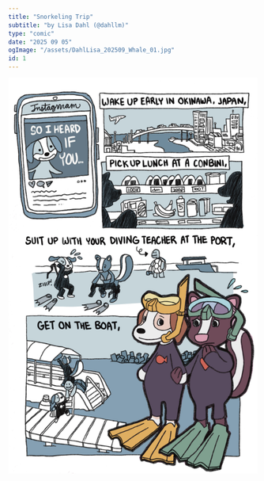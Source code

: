 ```yaml
---
title: "Snorkeling Trip"
subtitle: "by Lisa Dahl (@dahllm)"
type: "comic"
date: "2025 09 05"
ogImage: "/assets/DahlLisa_202509_Whale_01.jpg"
id: 1
---
```


![Panel2](../../../images/20250905-whalecomic/DahlLisa_202509_Whale_01.jpg)

